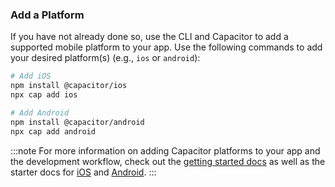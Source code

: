 <!--markdownlint-disable MD002 MD041 -->

### Add a Platform

If you have not already done so, use the CLI and Capacitor to add a supported mobile platform to your app. Use the following commands to add your desired platform(s) (e.g., `ios` or `android`):

```bash
# Add iOS
npm install @capacitor/ios
npx cap add ios

# Add Android
npm install @capacitor/android
npx cap add android
```

:::note
For more information on adding Capacitor platforms to your app and the development workflow, check out the [getting started docs](https://capacitorjs.com/docs/v2/getting-started) as well as the starter docs for [iOS](https://capacitorjs.com/docs/v2/ios) and [Android](https://capacitorjs.com/docs/v2/android).
:::